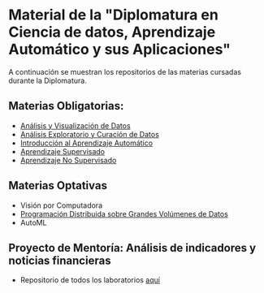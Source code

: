 # Material de la "Diplomatura en Ciencia de datos, Aprendizaje Automático y sus Aplicaciones"

A continuación se muestran los repositorios de las materias cursadas durante la Diplomatura.

## Materias Obligatorias:
- [Análisis y Visualización de Datos](https://github.com/benjaminocampo/AyVD)
- [Análisis Exploratorio y Curación de Datos](https://github.com/benjaminocampo/DataCuration)
- [Introducción al Aprendizaje Automático](https://github.com/benjaminocampo/intro_ml)
- [Aprendizaje Supervisado](https://github.com/PamelaPairo/aprendizaje_supervisado)
- [Aprendizaje No Supervisado](https://github.com/AntoSambuceti/No-Supervisado)

## Materias Optativas
- Visión por Computadora
- [Programación Distribuida sobre Grandes Volúmenes de Datos](https://github.com/benjaminocampo/diplodatos_bigdata)
- AutoML

## Proyecto de Mentoría: Análisis de indicadores y noticias financieras
- Repositorio de todos los laboratorios [aquí](https://github.com/Mentoria-Financiera-DiploDatos)
